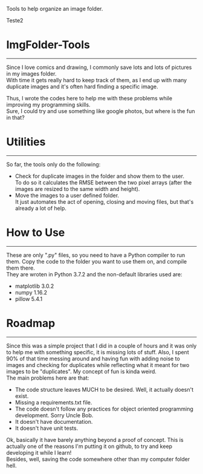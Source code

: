 Tools to help organize an image folder.<br>

Teste2
# ImgFolder-Tools
---
Since I love comics and drawing, I commonly save lots and lots of pictures in my images folder.<br>
With time it gets really hard to keep track of them, as I end up with many duplicate images and it's often hard finding a specific image.

Thus, I wrote the codes here to help me with these problems while improving my programming skills.<br>
Sure, I could try and use something like google photos, but where is the fun in that?<br>

# Utilities
---
So far, the tools only do the following:
- Check for duplicate images in the folder and show them to the user.<br>
To do so it calculates the RMSE between the two pixel arrays (after the images are resized to the same width and height).<br>
- Move the images to a user defined folder.<br>
It just automates the act of opening, closing and moving files, but that's already a lot of help.<br>

# How to Use
---
These are only ".py" files, so you need to have a Python compiler to run them. Copy the code to the folder you want to use them on, and compile them there.<br>
They are wroten in Python 3.7.2 and the non-default libraries used are:
- matplotlib 3.0.2
- numpy 1.16.2
- pillow 5.4.1

# Roadmap
---
Since this was a simple project that I did in a couple of hours and it was only to help me with something specific, it is missing lots of stuff. Also, I spent 90% of that time messing around and having fun with adding noise to images and checking for duplicates while reflecting what it meant for two images to be "duplicates". My concept of fun is kinda weird.<br>
The main problems here are that:
- The code structure leaves MUCH to be desired. Well, it actually doesn't exist.
- Missing a requirements.txt file.
- The code doesn't follow any practices for object oriented programming development. Sorry Uncle Bob.
- It doesn't have documentation.
- It doesn't have unit tests.

Ok, basically it have barely anything beyond a proof of concept. This is actually one of the reasons I'm putting it on github, to try and keep developing it while I learn!<br>
Besides, well, saving the code somewhere other than my computer folder hell.
